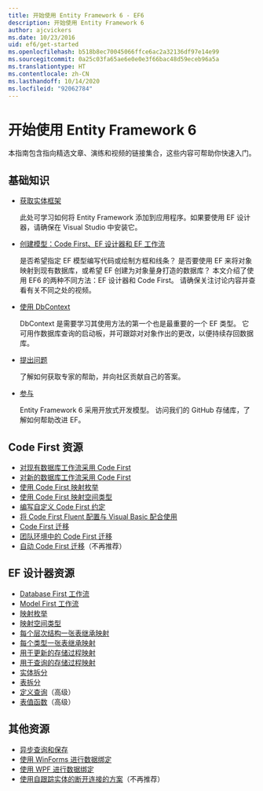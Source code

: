 ```yaml
---
title: 开始使用 Entity Framework 6 - EF6
description: 开始使用 Entity Framework 6
author: ajcvickers
ms.date: 10/23/2016
uid: ef6/get-started
ms.openlocfilehash: b518b8ec70045066ffce6ac2a32136df97e14e99
ms.sourcegitcommit: 0a25c03fa65ae6e0e0e3f66bac48d59eceb96a5a
ms.translationtype: HT
ms.contentlocale: zh-CN
ms.lasthandoff: 10/14/2020
ms.locfileid: "92062784"
---
```

# <a name="get-started-with-entity-framework-6"></a>开始使用 Entity Framework 6

本指南包含指向精选文章、演练和视频的链接集合，这些内容可帮助你快速入门。

## <a name="fundamentals"></a>基础知识

* [获取实体框架](xref:ef6/fundamentals/install)

  此处可学习如何将 Entity Framework 添加到应用程序。如果要使用 EF 设计器，请确保在 Visual Studio 中安装它。

* [创建模型：Code First、EF 设计器和 EF 工作流](xref:ef6/modeling/index)

  是否希望指定 EF 模型编写代码或绘制方框和线条？
是否要使用 EF 来将对象映射到现有数据库，或希望 EF 创建为对象量身打造的数据库？
本文介绍了使用 EF6 的两种不同方法：EF 设计器和 Code First。
请确保关注讨论内容并查看有关不同之处的视频。

* [使用 DbContext](xref:ef6/fundamentals/working-with-dbcontext)

  DbContext 是需要学习其使用方法的第一个也是最重要的一个 EF 类型。 它可用作数据库查询的启动板，并可跟踪对对象作出的更改，以便持续存回数据库。

* [提出问题](xref:ef6/resources/get-help)

  了解如何获取专家的帮助，并向社区贡献自己的答案。

* [参与](https://github.com/aspnet/EntityFramework6/)

  Entity Framework 6 采用开放式开发模型。 访问我们的 GitHub 存储库，了解如何帮助改进 EF。

## <a name="code-first-resources"></a>Code First 资源

  - [对现有数据库工作流采用 Code First](xref:ef6/modeling/code-first/workflows/existing-database)
  - [对新的数据库工作流采用 Code First](xref:ef6/modeling/code-first/workflows/new-database)
  - [使用 Code First 映射枚举](xref:ef6/modeling/code-first/data-types/enums)
  - [使用 Code First 映射空间类型](xref:ef6/modeling/code-first/data-types/spatial)
  - [编写自定义 Code First 约定](xref:ef6/modeling/code-first/conventions/custom)
  - [将 Code First Fluent 配置与 Visual Basic 配合使用](xref:ef6/modeling/code-first/fluent/vb)
  - [Code First 迁移](xref:ef6/modeling/code-first/migrations/index)
  - [团队环境中的 Code First 迁移](xref:ef6/modeling/code-first/migrations/teams)
  - [自动 Code First 迁移](xref:ef6/modeling/code-first/migrations/automatic)（不再推荐）

## <a name="ef-designer-resources"></a>EF 设计器资源
  - [Database First 工作流](xref:ef6/modeling/designer/workflows/database-first)
  - [Model First 工作流](xref:ef6/modeling/designer/workflows/model-first)
  - [映射枚举](xref:ef6/modeling/designer/data-types/enums)
  - [映射空间类型](xref:ef6/modeling/designer/data-types/spatial)
  - [每个层次结构一张表继承映射](xref:ef6/modeling/designer/inheritance/tph)
  - [每个类型一张表继承映射](xref:ef6/modeling/designer/inheritance/tpt)
  - [用于更新的存储过程映射](xref:ef6/modeling/designer/stored-procedures/cud)
  - [用于查询的存储过程映射](xref:ef6/modeling/designer/stored-procedures/query)
  - [实体拆分](xref:ef6/modeling/designer/entity-splitting)
  - [表拆分](xref:ef6/modeling/designer/table-splitting)
  - [定义查询](xref:ef6/modeling/designer/advanced/defining-query)（高级）
  - [表值函数](xref:ef6/modeling/designer/advanced/tvfs)（高级）

## <a name="other-resources"></a>其他资源
  - [异步查询和保存](xref:ef6/fundamentals/async)
  - [使用 WinForms 进行数据绑定](xref:ef6/fundamentals/databinding/winforms)
  - [使用 WPF 进行数据绑定](xref:ef6/fundamentals/databinding/wpf)
  - [使用自跟踪实体的断开连接的方案](xref:ef6/fundamentals/disconnected-entities/self-tracking-entities/walkthrough)（不再推荐）
